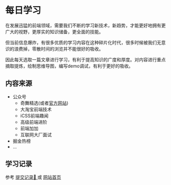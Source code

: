 # 每日学习

在发展迅猛的前端领域，需要我们不断的学习新技术，新趋势，才能更好地拥有更广大的视野，更厚实的知识储备，更全面的技能。

但当前信息爆炸，有很多优质的学习内容在这种碎片化时代，很多时候被我们无意识的浪费掉，零散时间的浏览并不能很好的吸收。

因此每天选取一篇文章进行学习，有利于提高知识的广度和厚度。对内容进行重点摘取提炼，绘制思维导图，编写demo调试，有利于更好的吸收。

## 内容来源

- 公众号
  - 奇舞精选(或者[官方网站](https://weekly.75.team/))
  - 大淘宝前端技术
  - iCSS前端趣闻
  - 高级前端进阶
  - 前端加加
  - 互联网大厂面试 
- 掘金热榜
- ...

## 学习记录

参考 [提交记录📝 ](https://github.com/learn-xxx/learn-every-day/commits/master) 或 [网站首页]()
